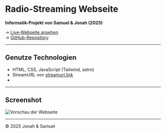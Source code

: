 # Radio-Streaming Webseite  
**Informatik-Projekt von Samuel & Jonah (2025)**  

→ [Live-Webseite ansehen](https://radiowave-v1.netlify.app/)  
→ [GitHub-Repository](https://github.com/k5wdk)  

---

## Genutze Technologien  
- HTML, CSS, JavaScript (Tailwind, astro)
- StreamURL von [streamurl.link](https://streamurl.link)
- 
---

## Screenshot  
![Vorschau der Webseite](https://media.discordapp.net/attachments/1192604350158217236/1387782578169446472/image.png?ex=685e98be&is=685d473e&hm=715b5d03eaac92b92ae667c70f55c7bb9c055a36189dafdc9b2ec0107156d5ff&=&format=webp&quality=lossless&width=605&height=290)  

---

© 2025 Jonah & Samuel  
